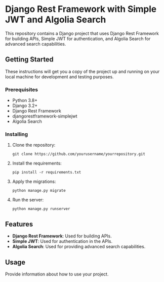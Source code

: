 # Django Rest Framework with Simple JWT and Algolia Search

This repository contains a Django project that uses Django Rest Framework for building APIs, Simple JWT for authentication, and Algolia Search for advanced search capabilities.

## Getting Started

These instructions will get you a copy of the project up and running on your local machine for development and testing purposes.

### Prerequisites

- Python 3.8+
- Django 3.2+
- Django Rest Framework
- djangorestframework-simplejwt
- Algolia Search

### Installing

1. Clone the repository:
    ```
    git clone https://github.com/yourusername/yourrepository.git
    ```

2. Install the requirements:
    ```
    pip install -r requirements.txt
    ```

3. Apply the migrations:
    ```
    python manage.py migrate
    ```

4. Run the server:
    ```
    python manage.py runserver
    ```

## Features

- **Django Rest Framework**: Used for building APIs.
- **Simple JWT**: Used for authentication in the APIs.
- **Algolia Search**: Used for providing advanced search capabilities.

## Usage

Provide information about how to use your project.
